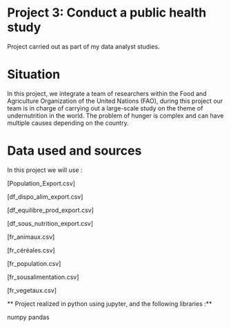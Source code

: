 # Project 3: Conduct a public health study

Project carried out as part of my data analyst studies.

# Situation
In this project, we integrate a team of researchers within the Food and Agriculture Organization of the United Nations (FAO), during this project our team is in charge of carrying out a large-scale study on the theme of undernutrition in the world. The problem of hunger is complex and can have multiple causes depending on the country.

# Data used and sources
In this project we will use :

[Population_Export.csv]

[df_dispo_alim_export.csv]

[df_equilibre_prod_export.csv]

[df_sous_nutrition_export.csv]

[fr_animaux.csv]

[fr_céréales.csv]

[fr_population.csv]

[fr_sousalimentation.csv]

[fr_vegetaux.csv]


** Project realized in python using jupyter, and the following libraries :**

numpy   pandas
